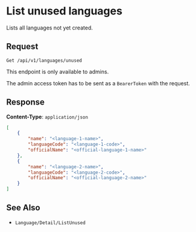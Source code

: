 #  List unused languages

Lists all languages not yet created. 

## Request

    Get /api/v1/languages/unused

This endpoint is only available to admins.

The admin access token has to be sent as a `BearerToken` with the request.

## Response

**Content-Type**: `application/json`

```json
[
    {
        "name": "<language-1-name>",
        "languageCode": "<language-1-code>",
        "officialName": "<official-language-1-name>"
    },
    {
        "name": "<language-2-name>",
        "languageCode": "<language-2-code>",
        "officialName": "<official-language-2-name>"
    }
]
```

## See Also

* ``Language/Detail/ListUnused``
